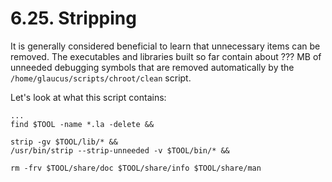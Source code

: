 # 6.25. Stripping
It is generally considered beneficial to learn that unnecessary items can be
removed. The executables and libraries built so far contain about ??? MB of
unneeded debugging symbols that are removed automatically by the
`/home/glaucus/scripts/chroot/clean` script.

Let's look at what this script contains:

```Shell
...
find $TOOL -name *.la -delete &&

strip -gv $TOOL/lib/* &&
/usr/bin/strip --strip-unneeded -v $TOOL/bin/* &&

rm -frv $TOOL/share/doc $TOOL/share/info $TOOL/share/man
```
